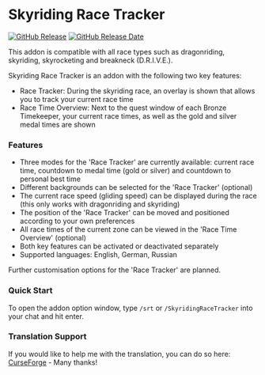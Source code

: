 # Skyriding Race Tracker

[![GitHub Release](https://img.shields.io/github/v/release/diomsg-code/SkyridingRaceTracker?logo=github&cacheSeconds=600)](https://github.com/diomsg-code/SkyridingRaceTracker/releases)
[![GitHub Release Date](https://img.shields.io/github/release-date/diomsg-code/SkyridingRaceTracker?logo=github&cacheSeconds=600)](https://github.com/diomsg-code/SkyridingRaceTracker/releases)

This addon is compatible with all race types such as dragonriding, skyriding, skyrocketing and breakneck (D.R.I.V.E.).

Skyriding Race Tracker is an addon with the following two key features:
*   Race Tracker: During the skyriding race, an overlay is shown that allows you to track your current race time
*   Race Time Overview: Next to the quest window of each Bronze Timekeeper, your current race times, as well as the gold and silver medal times are shown

### Features

*   Three modes for the 'Race Tracker' are currently available: current race time, countdown to medal time (gold or silver) and countdown to personal best time
*   Different backgrounds can be selected for the 'Race Tracker' (optional)
*   The current race speed (gliding speed) can be displayed during the race (this only works with dragonriding and skyriding)
*   The position of the 'Race Tracker' can be moved and positioned according to your own preferences
*   All race times of the current zone can be viewed in the 'Race Time Overview' (optional)
*   Both key features can be activated or deactivated separately
*   Supported languages: English, German, Russian

Further customisation options for the 'Race Tracker' are planned.

### Quick Start

To open the addon option window, type `/srt` or `/SkyridingRaceTracker` into your chat and hit enter.

### Translation Support

If you would like to help me with the translation, you can do so here: [CurseForge](https://legacy.curseforge.com/wow/addons/skyriding-race-tracker/localization) - Many thanks!
